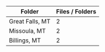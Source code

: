 | Folder          |   Files / Folders |
|-----------------|-------------------|
| Great Falls, MT |                 2 |
| Missoula, MT    |                 2 |
| Billings, MT    |                 2 |